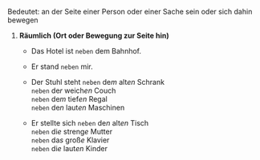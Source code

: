 Bedeutet: an der Seite einer Person oder einer Sache sein oder sich dahin bewegen  

1) **Räumlich (Ort oder Bewegung zur Seite hin)**  
	- Das Hotel ist `neben` dem Bahnhof.  
	- Er stand `neben` mir.  

	- Der Stuhl steht `neben` de*m* alt*en* Schrank  
                   `neben` de*r* weich*en* Couch  
                   `neben` de*m* tief*en* Regal  
                   `neben` de*n* laut*en* Maschinen  

	-  Er stellte sich `neben` de*n* alt*en* Tisch  
                  `neben` di*e* streng*e* Mutter  
                  `neben` da*s* groß*e* Klavier  
                  `neben` di*e* laut*en* Kinder  
